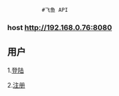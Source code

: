                #飞鱼 API
 ### host  http://192.168.0.76:8080 
 
 ## 用户
 
 1.[登陆](user/userlogin.md)
 
 2.[注册](user/register.md)

 
